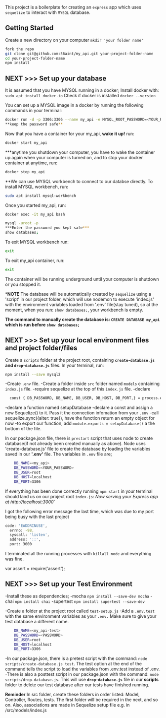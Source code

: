 This project is a boilerplate for creating an `express` app which uses `sequelize` to interact with `MYSQL` database.

## Getting Started
Create a new directory on your computer `mkdir 'your folder name'`
```bash
fork the repo
git clone git@github.com:56aint/my_api.git your-project-folder-name
cd your-project-folder-name
npm install
```
## NEXT >>> Set up your database
It is assumed that you have MYSQL running in a docker;
Install docker with: 
```sudo apt install docker.io```
Check  if docker is installed 
```docker --version```

You can set up a MYSQL image in a docker by running the following commands in your terminal:
```bash
docker run -d -p 3306:3306 --name my_api -e MYSQL_ROOT_PASSWORD=<YOUR_PASSWORD> mysql
**keep the password safe**
``` 
Now that you have a container for your my_api,
**wake it up!** run:
```bash
docker start my_api
```
***anytime you shutdown your computer, you have to wake the container up again when your computer is turned on, and to stop your docker container at anytime, run:
```bash
docker stop my_api
```
**We can use MYSQL workbench to connect to our databse directly. To install MYSQL workbench, run:
```bash
sudo apt install mysql-workbench
```
Once you started my_api, run:
```bash
docker exec -it my_api bash
```

```bash
mysql -uroot -p
***Enter the password you kept safe***
show databases;
```
To exit MYSQL workbench run:
```bash
exit
```
To exit my_api container, run:
```bash
exit
```
The container will be running underground until your computer is shutdown or you stopped it. 

***NOTE** The database will be automatically created by ```sequelize``` using  a 'script' in our project folder, which will use nodemon to execute 'index.js' with the environment variables loaded from '.env' file(stay tuned), so at the moment, when you run: `show databases;`, your workbench is empty.

**The command to manually create the database is: `CREATE DATABASE my_api` which is run before `show databases;`**


## NEXT >>> Set up your local environment files and project folder/files
Create a ```scripts``` folder at the project root, containing **```create-database.js``` and ```drop-database.js```** files.
In your terminal, run:
```bash
npm install --save mysql2
```
-Create ```.env``` file.
-Create a folder inside ```src``` folder named ```models```  containing ```index.js``` file.
 -require sequelize at the top of this ```index.js``` file.
 -declare
```bash
  const { DB_PASSWORD, DB_NAME, DB_USER, DB_HOST, DB_PORT,} = process.env;
```
 -declare a function named setupDatabase
 -declare a const and assign a new Sequelize() to it. Pass it the connection infomation from your ```.env```
 -call sequelize.sync({alter: true}), have the function return an empty object for now
 -to export our function, add ```module.exports = setupDatabase()``` a the bottom of the file.


In our package.json file, there is ```prestart``` script that uses node to create database(if not already been created manually as above). Node uses 'create-database.js' file to create the database by loading the variables saved in our **'.env'** file. The variables in ```.env``` file are;
```bash
    DB_NAME=<my_api> 
    DB_PASSWORD=<YOUR_PASSWORD> 
    DB_USER=root
    DB_HOST=localhost
    DB_PORT=3306
```
If everything has been done correctly running ```npm start``` in your terminal should land us on our project root ```index.js```:
 *Now serving your Express app at http://localhost:3000`*

I got the following error message the last time, which was due to my port being busy with the last project
```bash
code: 'EADDRINUSE',
  errno: -98,
  syscall: 'listen',
  address: '::',
  port: 3000
```
I terminated all the running processes with ```killall node``` and everything was fine.

var assert = require('assert');

## NEXT >>> Set up your Test Environment
-Install these as dependencies;
 -mocha ```npm install --save-dev mocha```
 -chai ```npm install chai```
 -supertest ```npm install supertest --save-dev```

-Create a folder at the project root called ```test-setup.js```
-Add a ```.env.test``` with the same environment variables as your ```.env.``` Make sure to give your test database a different name.
```bash
    DB_NAME=<my_api-test>
    DB_PASSWORD=<PASSWORD> 
    DB_USER=root
    DB_HOST=localhost
    DB_PORT=3306
```
-In our package.json, there is a pretest script with the command: ```node scripts/create-database.js test```. The test option at the end of the command tells the script to load the variables from .env.test instead of .env.
-There is also a posttest script in our package.json with the command: ```node scripts/drop-database.js```. This will use **```drop-database.js```** file in our **scripts** folder to delete our test database after our tests have finished running.

**Reminder** In src folder, create these folders in order listed: Model, Controller, Routes, tests. The first folder will be required in the next, and so on.
Also, associations are made in Sequelize setup file e.g. in /src/models/index.js
